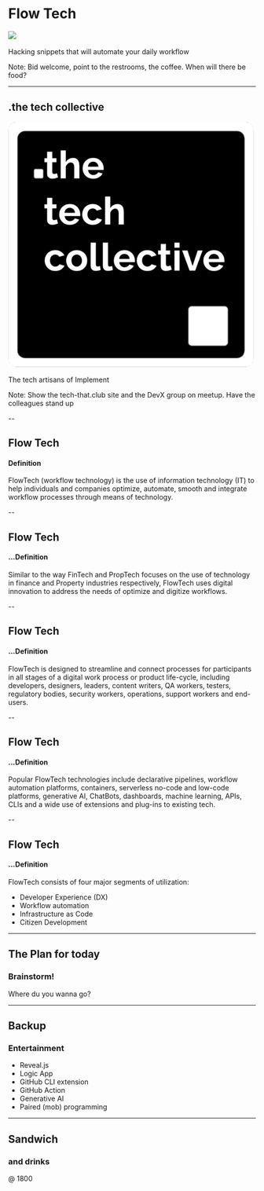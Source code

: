 # Flow Tech

<img width="500px" src="https://www.tech-that.club/assets/images/events/flowtech-hack.png">

Hacking snippets that will automate your daily workflow

Note: Bid welcome, point to the restrooms, the coffee. When will there be food?

---

## .the tech collective

<img width="500px" src="thetechcollective.png">

The tech artisans of Implement

Note: Show the tech-that.club site and the DevX group on meetup. Have the colleagues stand up

--

## Flow Tech
#### Definition

FlowTech (workflow technology) is the use of information technology (IT) to help individuals and companies optimize, automate, smooth and integrate workflow processes through means of
technology. 

--

## Flow Tech
#### ...Definition

Similar to the way FinTech and PropTech focuses on the use of technology in
finance and Property industries respectively, FlowTech uses digital innovation to address the needs of optimize and digitize workflows.

--

## Flow Tech
#### ...Definition

FlowTech is designed to streamline and connect processes for participants in all stages of a digital work process or product life-cycle, including developers, designers, leaders, content writers, QA workers, testers, regulatory bodies, security workers, operations, support workers and end-users. 

--

## Flow Tech
#### ...Definition

Popular FlowTech technologies include declarative pipelines, workflow automation platforms, containers, serverless no-code and low-code platforms, generative AI, ChatBots, dashboards, machine learning, APIs, CLIs and a wide use of extensions and plug-ins to existing tech.

--

## Flow Tech
#### ...Definition

FlowTech consists of four major segments of utilization:

- Developer Experience (DX)
- Workflow automation
- Infrastructure as Code
- Citizen Development

---

## The Plan for today

### Brainstorm!

Where du you wanna go?

---

## Backup 

### Entertainment

 - Reveal.js
 - Logic App
 - GitHub CLI extension
 - GitHub Action
 - Generative AI
 - Paired (mob) programming

---

## Sandwich

### and drinks

@ 1800

